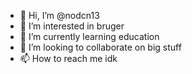 - 👋 Hi, I’m @nodcn13
- 👀 I’m interested in bruger
- 🌱 I’m currently learning education
- 💞️ I’m looking to collaborate on big stuff
- 📫 How to reach me idk

<!---
nodcn13/nodcn13 is a ✨ special ✨ repository because its `README.md` (this file) appears on your GitHub profile.
You can click the Preview link to take a look at your changes.
--->
